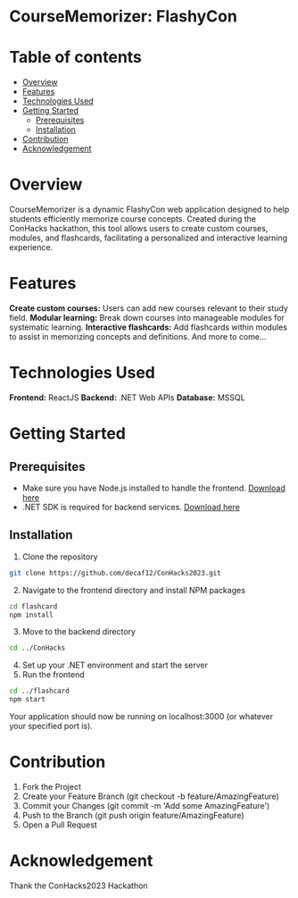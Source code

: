 # CourseMemorizer: FlashyCon

Table of contents
=================

   * [Overview](#overview)
   * [Features](#features)
   * [Technologies Used](#technologies)
   * [Getting Started](#gettingStarted)
      * [Prerequisites](#prerequisites)
      * [Installation](#installation)
   * [Contribution](#contribution)
   * [Acknowledgement](#acknowledgement)

Overview
========
CourseMemorizer is a dynamic FlashyCon web application designed to help students efficiently memorize course concepts. Created during the ConHacks hackathon, this tool allows users to create custom courses, modules, and flashcards, facilitating a personalized and interactive learning experience.

Features
========
**Create custom courses:** Users can add new courses relevant to their study field.
**Modular learning:** Break down courses into manageable modules for systematic learning.
**Interactive flashcards:** Add flashcards within modules to assist in memorizing concepts and definitions.
And more to come...

Technologies Used
=================
**Frontend:** ReactJS
**Backend:** .NET Web APIs
**Database:** MSSQL

Getting Started
===============
Prerequisites
-------------
* Make sure you have Node.js installed to handle the frontend. [Download here](https://nodejs.org/en/download/current)
* .NET SDK is required for backend services. [Download here](https://dotnet.microsoft.com/en-us/download/dotnet/7.0)

Installation
------------
1. Clone the repository
```sh
git clone https://github.com/decaf12/ConHacks2023.git
```
2. Navigate to the frontend directory and install NPM packages
```sh
cd flashcard
npm install
```
3. Move to the backend directory
```sh
cd ../ConHacks
```
4. Set up your .NET environment and start the server
5. Run the frontend
```sh
cd ../flashcard
npm start
```
Your application should now be running on localhost:3000 (or whatever your specified port is).

Contribution
============
1. Fork the Project
2. Create your Feature Branch (git checkout -b feature/AmazingFeature)
3. Commit your Changes (git commit -m 'Add some AmazingFeature')
4. Push to the Branch (git push origin feature/AmazingFeature)
5. Open a Pull Request

Acknowledgement
===============
Thank the ConHacks2023 Hackathon
